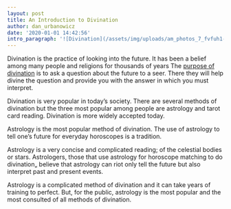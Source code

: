 ```yaml
---
layout: post
title: An Introduction to Divination
author: dan_urbanowicz
date: '2020-01-01 14:42:56'
intro_paragraph: '![Divination](/assets/img/uploads/am_photos_7_fvfuh1-1-.jpg)'
---
```

Divination is the practice of looking into the future. It has been a belief among many people and religions for thousands of years The [purpose of divination](https://en.wikipedia.org/wiki/Divination) is to ask a question about the future to a seer. There they will help divine the question and provide you with the answer in which you must interpret.

Divination is very popular in today’s society. There are several methods of divination but the three most popular among people are astrology and tarot card reading. Divination is more widely accepted today.

Astrology is the most popular method of divination. The use of astrology to tell one’s future for everyday horoscopes is a tradition.

Astrology is a very concise and complicated reading; of the celestial bodies or stars. Astrologers, those that use astrology for horoscope matching to do divination„ believe that astrology can riot only tell the future but also interpret past and present events.

Astrology is a complicated method of divination and it can take years of training to perfect. But, for the public, astrology is the most popular and the most consulted of all methods of divination.
